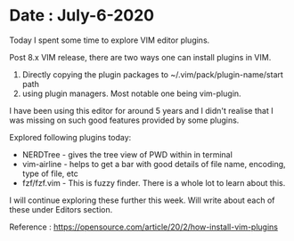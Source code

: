 
# Date : July-6-2020 

Today I spent some time to explore VIM editor plugins.

Post 8.x VIM release, there are two ways one can install plugins in VIM.

1. Directly copying the plugin packages to ~/.vim/pack/plugin-name/start path
2. using plugin managers. Most notable one being vim-plugin.

I have been using this editor for around 5 years and I didn't realise that I 
was missing on such good features provided by some plugins.

Explored following plugins today:

* NERDTree    - gives the tree view of PWD within in terminal
* vim-airline - helps to get a bar with good details of file name, encoding, 
                type of file,  etc
* fzf/fzf.vim - This is fuzzy finder. There is a whole lot to learn about this.

I will continue exploring these further this week. Will write about each of
these under Editors section. 

Reference : https://opensource.com/article/20/2/how-install-vim-plugins
